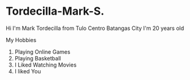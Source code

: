 # Tordecilla-Mark-S.
Hi I'm Mark Tordecilla from Tulo Centro Batangas City I'm 20 years old

My Hobbies
1. Playing Online Games
2. Playing Basketball
3. I Liked Watching Movies
4. I liked You
